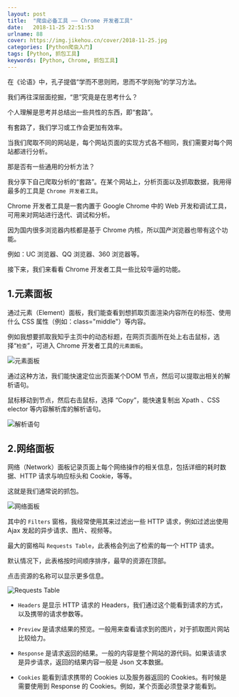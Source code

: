 ```yaml
---
layout: post
title:  "爬虫必备工具 —— Chrome 开发者工具"
date:   2018-11-25 22:51:53
urlname: 88
cover: https://img.jikehou.cn/cover/2018-11-25.jpg
categories: [Python爬虫入门]
tags: [Python, 抓包工具]
keywords: [Python, Chrome, 抓包工具]
---
```

在《论语》中，孔子提倡“学而不思则罔，思而不学则殆”的学习方法。

我们再往深层面挖掘，“思”究竟是在思考什么？

个人理解是思考并总结出一些共性的东西，即“套路”。

有套路了，我们学习或工作会更加有效率。

当我们爬取不同的网站是，每个网站页面的实现方式各不相同，我们需要对每个网站都进行分析。

那是否有一些通用的分析方法？

我分享下自己爬取分析的“套路”。在某个网站上，分析页面以及抓取数据，我用得最多的工具是 `Chrome 开发者工具`。

Chrome 开发者工具是一套内置于 Google Chrome 中的 Web 开发和调试工具，可用来对网站进行迭代、调试和分析。

因为国内很多浏览器内核都是基于 Chrome 内核，所以国产浏览器也带有这个功能。

例如：UC 浏览器、QQ 浏览器、360 浏览器等。
<!-- more -->
接下来，我们来看看 Chrome 开发者工具一些比较牛逼的功能。

## 1.元素面板
通过元素（Element）面板，我们能查看到想抓取页面渲染内容所在的标签、使用什么 CSS 属性（例如：class="middle"）等内容。

例如我想要抓取我知乎主页中的动态标题，在网页页面所在处上右击鼠标，选择“`检查`”，可进入 Chrome 开发者工具的`元素面板`。

![元素面板](https://img.jikehou.cn/img/122_1.png)

通过这种方法，我们能快速定位出页面某个DOM 节点，然后可以提取出相关的解析语句。

鼠标移动到节点，然后右击鼠标，选择 “Copy”，能快速复制出 Xpath 、CSS elector 等内容解析库的解析语句。

![解析语句](https://img.jikehou.cn/img/122_2.png)

## 2.网络面板
网络（Network）面板记录页面上每个网络操作的相关信息，包括详细的耗时数据、HTTP 请求与响应标头和 Cookie，等等。

这就是我们通常说的抓包。

![网络面板](https://img.jikehou.cn/img/122_3.png)

其中的 `Filters` 窗格，我经常使用其来过滤出一些 HTTP 请求，例如过滤出使用 Ajax 发起的异步请求、图片、视频等。

最大的窗格叫 `Requests Table`，此表格会列出了检索的每一个 HTTP 请求。 

默认情况下，此表格按时间顺序排序，最早的资源在顶部。

点击资源的名称可以显示更多信息。

![Requests Table](https://img.jikehou.cn/img/122_4.png)

* `Headers` 是显示 HTTP 请求的 Headers，我们通过这个能看到请求的方式，以及携带的请求参数等。

* `Preview` 是请求结果的预览。一般用来查看请求到的图片，对于抓取图片网站比较给力。

* `Response` 是请求返回的结果。一般的内容是整个网站的源代码。如果该请求是异步请求，返回的结果内容一般是 Json 文本数据。

* `Cookies` 能看到请求携带的 Cookies 以及服务器返回的 Cookies。有时候是需要使用到 Response 的 Cookies。例如，某个页面必须登录才能看到。
